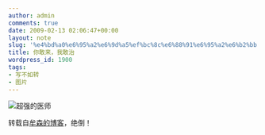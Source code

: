 ```yaml
---
author: admin
comments: true
date: 2009-02-13 02:06:47+00:00
layout: note
slug: '%e4%bd%a0%e6%95%a2%e6%9d%a5%ef%bc%8c%e6%88%91%e6%95%a2%e6%b2%bb'
title: 你敢来，我敢治
wordpress_id: 1900
tags:
- 写不如转
- 图片
---
```


![超强的医师](http://farm4.static.flickr.com/3417/3274947007_0421be4c76.jpg?v=0)

转载自[牟森的博客](http://blog.sina.com.cn/s/blog_48e18ea70100c8pi.html)，绝倒！
